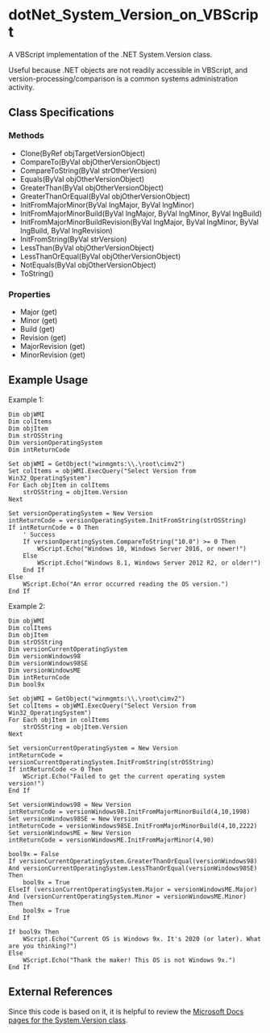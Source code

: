 # dotNet_System_Version_on_VBScript
A VBScript implementation of the .NET System.Version class.

Useful because .NET objects are not readily accessible in VBScript, and version-processing/comparison is a common systems administration activity.

## Class Specifications

### Methods

- Clone(ByRef objTargetVersionObject)
- CompareTo(ByVal objOtherVersionObject)
- CompareToString(ByVal strOtherVersion)
- Equals(ByVal objOtherVersionObject)
- GreaterThan(ByVal objOtherVersionObject)
- GreaterThanOrEqual(ByVal objOtherVersionObject)
- InitFromMajorMinor(ByVal lngMajor, ByVal lngMinor)
- InitFromMajorMinorBuild(ByVal lngMajor, ByVal lngMinor, ByVal lngBuild)
- InitFromMajorMinorBuildRevision(ByVal lngMajor, ByVal lngMinor, ByVal lngBuild, ByVal lngRevision)
- InitFromString(ByVal strVersion)
- LessThan(ByVal objOtherVersionObject)
- LessThanOrEqual(ByVal objOtherVersionObject)
- NotEquals(ByVal objOtherVersionObject)
- ToString()

### Properties

- Major (get)
- Minor (get)
- Build (get)
- Revision (get)
- MajorRevision (get)
- MinorRevision (get)

## Example Usage

Example 1:

    Dim objWMI
    Dim colItems
    Dim objItem
    Dim strOSString
    Dim versionOperatingSystem
    Dim intReturnCode

    Set objWMI = GetObject("winmgmts:\\.\root\cimv2")
    Set colItems = objWMI.ExecQuery("Select Version from Win32_OperatingSystem")
    For Each objItem in colItems
        strOSString = objItem.Version
    Next

    Set versionOperatingSystem = New Version
    intReturnCode = versionOperatingSystem.InitFromString(strOSString)
    If intReturnCode = 0 Then
        ' Success
        If versionOperatingSystem.CompareToString("10.0") >= 0 Then
            WScript.Echo("Windows 10, Windows Server 2016, or newer!")
        Else
            WScript.Echo("Windows 8.1, Windows Server 2012 R2, or older!")
        End If
    Else
        WScript.Echo("An error occurred reading the OS version.")
    End If

Example 2:

    Dim objWMI
    Dim colItems
    Dim objItem
    Dim strOSString
    Dim versionCurrentOperatingSystem
    Dim versionWindows98
    Dim versionWindows98SE
    Dim versionWindowsME
    Dim intReturnCode
    Dim bool9x

    Set objWMI = GetObject("winmgmts:\\.\root\cimv2")
    Set colItems = objWMI.ExecQuery("Select Version from Win32_OperatingSystem")
    For Each objItem in colItems
        strOSString = objItem.Version
    Next

    Set versionCurrentOperatingSystem = New Version
    intReturnCode = versionCurrentOperatingSystem.InitFromString(strOSString)
    If intReturnCode <> 0 Then
        WScript.Echo("Failed to get the current operating system version!")
    End If

    Set versionWindows98 = New Version
    intReturnCode = versionWindows98.InitFromMajorMinorBuild(4,10,1998)
    Set versionWindows98SE = New Version
    intReturnCode = versionWindows98SE.InitFromMajorMinorBuild(4,10,2222)
    Set versionWindowsME = New Version
    intReturnCode = versionWindowsME.InitFromMajorMinor(4,90)

    bool9x = False
    If versionCurrentOperatingSystem.GreaterThanOrEqual(versionWindows98) And versionCurrentOperatingSystem.LessThanOrEqual(versionWindows98SE) Then
        bool9x = True
    ElseIf (versionCurrentOperatingSystem.Major = versionWindowsME.Major) And (versionCurrentOperatingSystem.Minor = versionWindowsME.Minor) Then
        bool9x = True
    End If

    If bool9x Then
        WScript.Echo("Current OS is Windows 9x. It's 2020 (or later). What are you thinking?")
    Else
        WScript.Echo("Thank the maker! This OS is not Windows 9x.")
    End If

## External References

Since this code is based on it, it is helpful to review the [Microsoft Docs pages for the System.Version class][1].

[1]: https://docs.microsoft.com/en-us/dotnet/api/system.version?view=netcore-3.1
